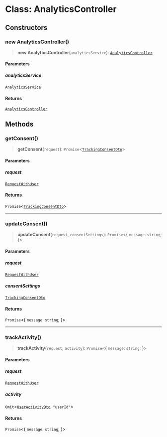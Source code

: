 # Class: AnalyticsController

## Constructors

### new AnalyticsController()

> **new AnalyticsController**(`analyticsService`): [`AnalyticsController`](AnalyticsController.md)

#### Parameters

##### analyticsService

[`AnalyticsService`](../../analytics.service/classes/AnalyticsService.md)

#### Returns

[`AnalyticsController`](AnalyticsController.md)

## Methods

### getConsent()

> **getConsent**(`request`): `Promise`\<[`TrackingConsentDto`](../../dto/tracking-consent.dto/classes/TrackingConsentDto.md)\>

#### Parameters

##### request

[`RequestWithUser`](../../../auth/interfaces/request-with-user/interfaces/RequestWithUser.md)

#### Returns

`Promise`\<[`TrackingConsentDto`](../../dto/tracking-consent.dto/classes/TrackingConsentDto.md)\>

***

### updateConsent()

> **updateConsent**(`request`, `consentSettings`): `Promise`\<\{ `message`: `string`; \}\>

#### Parameters

##### request

[`RequestWithUser`](../../../auth/interfaces/request-with-user/interfaces/RequestWithUser.md)

##### consentSettings

[`TrackingConsentDto`](../../dto/tracking-consent.dto/classes/TrackingConsentDto.md)

#### Returns

`Promise`\<\{ `message`: `string`; \}\>

***

### trackActivity()

> **trackActivity**(`request`, `activity`): `Promise`\<\{ `message`: `string`; \}\>

#### Parameters

##### request

[`RequestWithUser`](../../../auth/interfaces/request-with-user/interfaces/RequestWithUser.md)

##### activity

`Omit`\<[`UserActivityDto`](../../dto/user-activity.dto/classes/UserActivityDto.md), `"userId"`\>

#### Returns

`Promise`\<\{ `message`: `string`; \}\>
